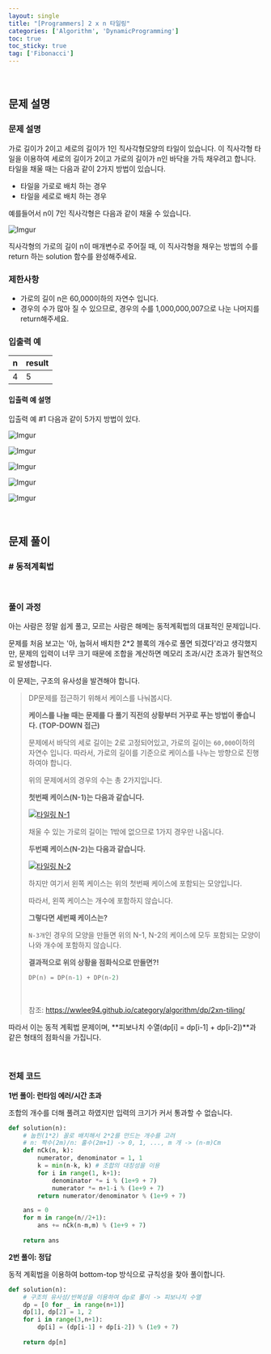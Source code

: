 ```yaml
---
layout: single
title: "[Programmers] 2 x n 타일링"
categories: ['Algorithm', 'DynamicProgramming']
toc: true
toc_sticky: true
tag: ['Fibonacci']
---
```




<br>

## 문제 설명

### 문제 설명

가로 길이가 2이고 세로의 길이가 1인 직사각형모양의 타일이 있습니다. 이 직사각형 타일을 이용하여 세로의 길이가 2이고 가로의 길이가 n인 바닥을 가득 채우려고 합니다. 타일을 채울 때는 다음과 같이 2가지 방법이 있습니다.

* 타일을 가로로 배치 하는 경우
* 타일을 세로로 배치 하는 경우

예를들어서 n이 7인 직사각형은 다음과 같이 채울 수 있습니다.

![Imgur](https://i.imgur.com/29ANX0f.png)

직사각형의 가로의 길이 n이 매개변수로 주어질 때, 이 직사각형을 채우는 방법의 수를 return 하는 solution 함수를 완성해주세요.

### 제한사항

* 가로의 길이 n은 60,000이하의 자연수 입니다.
* 경우의 수가 많아 질 수 있으므로, 경우의 수를 1,000,000,007으로 나눈 나머지를 return해주세요.

### 입출력 예

| n    | result |
| ---- | ------ |
| 4    | 5      |

#### 입출력 예 설명

입출력 예 #1
다음과 같이 5가지 방법이 있다.

![Imgur](https://i.imgur.com/keiKrD3.png)

![Imgur](https://i.imgur.com/O9GdTE0.png)

![Imgur](https://i.imgur.com/IZBmc6M.png)

![Imgur](https://i.imgur.com/29LWVzK.png)

![Imgur](https://i.imgur.com/z64JbNf.png)

<br>

## 문제 풀이

### \# 동적계획법



<br>

### 풀이 과정

아는 사람은 정말 쉽게 풀고, 모르는 사람은 해메는 동적계획법의 대표적인 문제입니다. 

문제를 처음 보고는 '아, 눕혀서 배치한 2*2 블록의 개수로 풀면 되겠다'라고 생각했지만, 문제의 입력이 너무 크기 때문에 조합을 계산하면 메모리 초과/시간 초과가 필연적으로 발생합니다. 

이 문제는, 구조의 유사성을 발견해야 합니다. 

> DP문제를 접근하기 위해서 케이스를 나눠봅시다.
>
> **케이스를 나눌 때는 문제를 다 풀기 직전의 상황부터 거꾸로 푸는 방법이 좋습니다. (TOP-DOWN 접근)**
>
> 문제에서 바닥의 세로 길이는 2로 고정되어있고, 가로의 길이는 `60,000`이하의 자연수 입니다.
> 따라서, 가로의 길이를 기준으로 케이스를 나누는 방향으로 진행하여야 합니다.
>
> 위의 문제에서의 경우의 수는 총 2가지입니다.
>
> **첫번째 케이스(N-1)는 다음과 같습니다.**
>
> [![타일링 N-1](https://wwlee94.github.io/static/63ca7994f85b526df8f5ecb535ee1aa2/1d69c/example-1.png)](https://wwlee94.github.io/static/63ca7994f85b526df8f5ecb535ee1aa2/42d54/example-1.png)
>
> 채울 수 있는 가로의 길이는 1밖에 없으므로 1가지 경우만 나옵니다.
>
> **두번째 케이스(N-2)는 다음과 같습니다.**
>
> [![타일링 N-2](https://wwlee94.github.io/static/0e2d9eb5de0f043d5841b53b6496a2ce/1d69c/example-2.png)](https://wwlee94.github.io/static/0e2d9eb5de0f043d5841b53b6496a2ce/92bb4/example-2.png)
>
> 하지만 여기서 왼쪽 케이스는 위의 첫번째 케이스에 포함되는 모양입니다.
>
> 따라서, 왼쪽 케이스는 개수에 포함하지 않습니다.
>
> **그렇다면 세번째 케이스는?**
>
> `N-3개`인 경우의 모양을 만들면 위의 N-1, N-2의 케이스에 모두 포함되는 모양이 나와 개수에 포함하지 않습니다.
>
> **결과적으로 위의 상황을 점화식으로 만들면?!**
>
> ```python
> DP(n) = DP(n-1) + DP(n-2)
> ```
>
> <br>
>
> 참조: https://wwlee94.github.io/category/algorithm/dp/2xn-tiling/ 



따라서 이는 동적 계획법 문제이며, **피보나치 수열(dp[i] = dp[i-1] + dp[i-2])**과 같은 형태의 점화식을 가집니다. 

<br>

### 전체 코드

**1번 풀이: 런타임 에러/시간 초과**

조합의 개수를 더해 풀려고 하였지만 입력의 크기가 커서 통과할 수 없습니다. 

```python
def solution(n):
    # 눕힌(1*2) 꼴로 배치해서 2*2를 만드는 개수를 고려
    # n: 짝수(2m)/n: 홀수(2m+1) -> 0, 1, ..., m 개 -> (n-m)Cm
    def nCk(n, k):
        numerator, denominator = 1, 1
        k = min(n-k, k) # 조합의 대칭성을 이용
        for i in range(1, k+1):
            denominator *= i % (1e+9 + 7)
            numerator *= n+1-i % (1e+9 + 7)
        return numerator/denominator % (1e+9 + 7)

    ans = 0
    for m in range(n//2+1):
        ans += nCk(n-m,m) % (1e+9 + 7)
        
    return ans
```

**2번 풀이: 정답**

동적 계획법을 이용하여 bottom-top 방식으로 규칙성을 찾아 풀이합니다. 

```python
def solution(n):
    # 구조의 유사성/반복성을 이용하여 dp로 풀이 -> 피보나치 수열
    dp = [0 for _ in range(n+1)]
    dp[1], dp[2] = 1, 2
    for i in range(3,n+1):
        dp[i] = (dp[i-1] + dp[i-2]) % (1e9 + 7)
        
    return dp[n]
```



<br>
